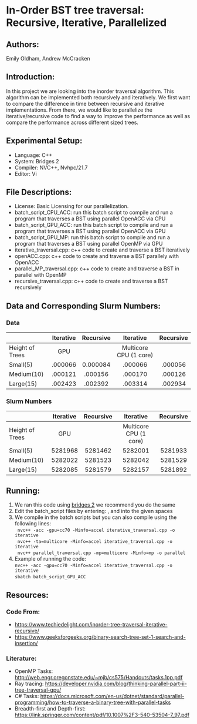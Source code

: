 # In-Order BST tree traversal: Recursive, Iterative, Parallelized  
## Authors: 
Emily Oldham, Andrew McCracken

## Introduction: 
In this project we are looking into the inorder traversal algorithm. This algorithm can be implemented both recursively and iteratively. We first want to compare the difference in time between recursive and iterative implementations. From there, we would like to parallelize the iterative/recursive code to find a way to improve the performance as well as compare the performance across different sized trees. 

## Experimental Setup: 
- Language: C++
- System: Bridges 2
- Compiler: NVC++, Nvhpc/21.7
- Editor: Vi

## File Descriptions:
- License: Basic Licensing for our parallelization.
- batch_script_CPU_ACC: run this batch script to compile and run a program that traverses a BST using parallel OpenACC via CPU
- batch_script_GPU_ACC: run this batch script to compile and run a program that traverses a BST using parallel OpenACC via GPU
- batch_script_GPU_MP: run this batch script to compile and run a program that traverses a BST using parallel OpenMP via GPU
- iterative_traversal.cpp: c++ code to create and traverse a BST iteratively
- openACC.cpp: c++ code to create and traverse a BST parallely with OpenACC
- parallel_MP_traversal.cpp: c++ code to create and traverse a BST in parallel with OpenMP
- recursive_traversal.cpp: c++ code to create and traverse a BST recursively

## Data and Corresponding Slurm Numbers:

### Data
|                 | Iterative | Recursive |        Iterative       | Recursive |
|-----------------|:---------:|:---------:|:----------------------:|:---------:|
| Height of Trees |    GPU    |           | Multicore CPU (1 core) |           |
| Small(5)        |  .000066  |  0.000084 |         .000066        |  .000056  |
| Medium(10)      |  .000121  |  .000156  |         .000170        |  .000126  |
| Large(15)       |  .002423  |  .002392  |         .003314        |  .002934  |

### Slurm Numbers
|                 | Iterative | Recursive |        Iterative       | Recursive |
|-----------------|:---------:|:---------:|:----------------------:|:---------:|
| Height of Trees |    GPU    |           | Multicore CPU (1 core) |           |
| Small(5)        |  5281968  |  5281462  |         5282001        |  5281933  |
| Medium(10)      |  5282022  |  5281523  |         5282042        |  5281529  |
| Large(15)       |  5282085  |  5281579  |         5282157        |  5281892  |

## Running:
1. We ran this code using [bridges 2](https://www.psc.edu/resources/bridges-2/) we recommend you do the same
2. Edit the batch_script files by entering: <Username>, <Inputfile> and <Outputfile> into the given spaces
3. We compile in the batch scripts but you can also compile using the following lines: <br>
  ` nvc++ -acc -gpu=cc70 -Minfo=accel iterative_traversal.cpp -o iterative`  <br>
  ` nvc++ -ta=multicore -Minfo=accel iterative_traversal.cpp -o iterative`  <br>
  ` nvc++ parallel_traversal.cpp -mp=multicore -Minfo=mp -o parallel`  <br>
4. Example of running the code:  <br>
  `nvc++ -acc -gpu=cc70 -Minfo=accel iterative_traversal.cpp -o iterative` <br>
  `sbatch batch_script_GPU_ACC`
  
## Resources:
### Code From:
- https://www.techiedelight.com/inorder-tree-traversal-iterative-recursive/
- https://www.geeksforgeeks.org/binary-search-tree-set-1-search-and-insertion/ 
### Literature:
- OpenMP Tasks: http://web.engr.oregonstate.edu/~mjb/cs575/Handouts/tasks.1pp.pdf
- Ray tracing: https://developer.nvidia.com/blog/thinking-parallel-part-ii-tree-traversal-gpu/
- C# Tasks: https://docs.microsoft.com/en-us/dotnet/standard/parallel-programming/how-to-traverse-a-binary-tree-with-parallel-tasks
- Breadth-first and Depth-first:  https://link.springer.com/content/pdf/10.1007%2F3-540-53504-7_97.pdf 



